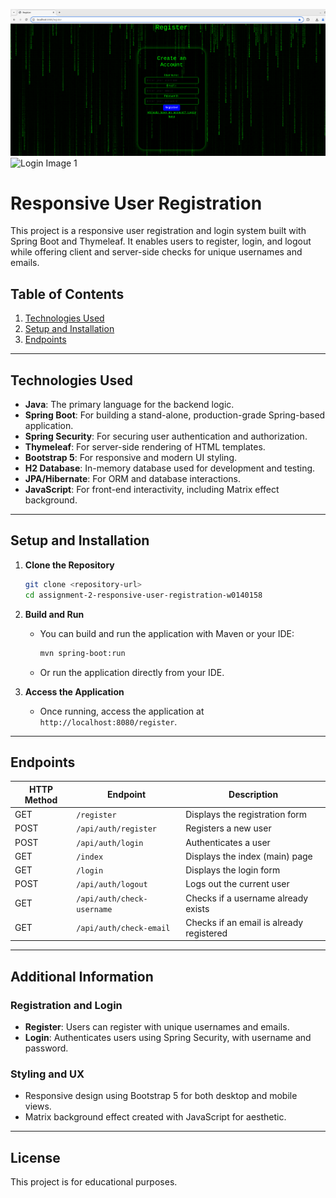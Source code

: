 ![Login Image](https://raw.githubusercontent.com/Fall2024-NSCC-ECampus/assignment-2-responsive-user-registration-w0140158/main/login.png)
![Login Image 1](https://raw.githubusercontent.com/Fall2024-NSCC-ECampus/assignment-2-responsive-user-registration-w0140158/main/login1.png)


# Responsive User Registration

This project is a responsive user registration and login system built with Spring Boot and Thymeleaf. It enables users to register, login, and logout while offering client and server-side checks for unique usernames and emails.

## Table of Contents
1. [Technologies Used](#technologies-used)
2. [Setup and Installation](#setup-and-installation)
3. [Endpoints](#endpoints)

---

## Technologies Used

- **Java**: The primary language for the backend logic.
- **Spring Boot**: For building a stand-alone, production-grade Spring-based application.
- **Spring Security**: For securing user authentication and authorization.
- **Thymeleaf**: For server-side rendering of HTML templates.
- **Bootstrap 5**: For responsive and modern UI styling.
- **H2 Database**: In-memory database used for development and testing.
- **JPA/Hibernate**: For ORM and database interactions.
- **JavaScript**: For front-end interactivity, including Matrix effect background.

---

## Setup and Installation

1. **Clone the Repository**
   ```bash
   git clone <repository-url>
   cd assignment-2-responsive-user-registration-w0140158
   ```

2. **Build and Run**
   - You can build and run the application with Maven or your IDE:
     ```bash
     mvn spring-boot:run
     ```
   - Or run the application directly from your IDE.

3. **Access the Application**
   - Once running, access the application at `http://localhost:8080/register`.

---

## Endpoints

| HTTP Method | Endpoint             | Description                                |
|-------------|-----------------------|--------------------------------------------|
| GET         | `/register`           | Displays the registration form             |
| POST        | `/api/auth/register`  | Registers a new user                       |
| POST        | `/api/auth/login`     | Authenticates a user                       |
| GET         | `/index`              | Displays the index (main) page             |
| GET         | `/login`              | Displays the login form                    |
| POST        | `/api/auth/logout`    | Logs out the current user                  |
| GET         | `/api/auth/check-username` | Checks if a username already exists  |
| GET         | `/api/auth/check-email`    | Checks if an email is already registered |

---

## Additional Information

### Registration and Login
- **Register**: Users can register with unique usernames and emails.
- **Login**: Authenticates users using Spring Security, with username and password.

### Styling and UX
- Responsive design using Bootstrap 5 for both desktop and mobile views.
- Matrix background effect created with JavaScript for aesthetic.

---

## License

This project is for educational purposes.
